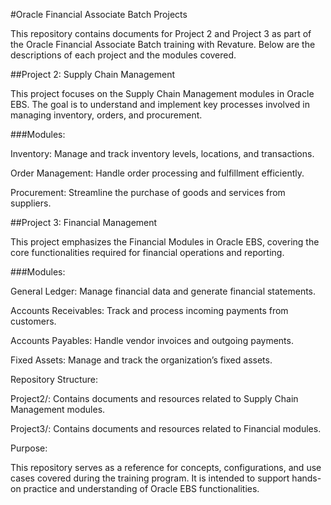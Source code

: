 #Oracle Financial Associate Batch Projects

This repository contains documents for Project 2 and Project 3 as part of the Oracle Financial Associate Batch training with Revature. Below are the descriptions of each project and the modules covered.

##Project 2: Supply Chain Management

This project focuses on the Supply Chain Management modules in Oracle EBS. The goal is to understand and implement key processes involved in managing inventory, orders, and procurement.

###Modules:

Inventory: Manage and track inventory levels, locations, and transactions.

Order Management: Handle order processing and fulfillment efficiently.

Procurement: Streamline the purchase of goods and services from suppliers.

##Project 3: Financial Management

This project emphasizes the Financial Modules in Oracle EBS, covering the core functionalities required for financial operations and reporting.

###Modules:

General Ledger: Manage financial data and generate financial statements.

Accounts Receivables: Track and process incoming payments from customers.

Accounts Payables: Handle vendor invoices and outgoing payments.

Fixed Assets: Manage and track the organization’s fixed assets.

Repository Structure:

Project2/: Contains documents and resources related to Supply Chain Management modules.

Project3/: Contains documents and resources related to Financial modules.

Purpose:

This repository serves as a reference for concepts, configurations, and use cases covered during the training program. It is intended to support hands-on practice and understanding of Oracle EBS functionalities.

